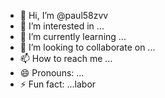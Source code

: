 - 👋 Hi, I’m @paul58zvv
- 👀 I’m interested in ...
- 🌱 I’m currently learning ...
- 💞️ I’m looking to collaborate on ...
- 📫 How to reach me ...
- 😄 Pronouns: ...
- ⚡ Fun fact: ...labor

<!---
paul58zvv/paul58zvv is a ✨ special ✨ repository because its `README.md` (this file) appears on your GitHub profile.
You can click the Preview link to take a look at your changes.
--->
